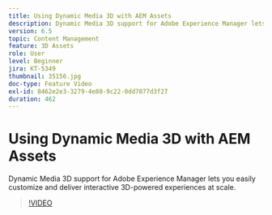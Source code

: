 ```yaml
---
title: Using Dynamic Media 3D with AEM Assets
description: Dynamic Media 3D support for Adobe Experience Manager lets you easily customize and deliver interactive 3D-powered experiences at scale
version: 6.5
topic: Content Management
feature: 3D Assets
role: User
level: Beginner
jira: KT-5349
thumbnail: 35156.jpg
doc-type: Feature Video
exl-id: 8462e2e3-3279-4e80-9c22-0dd7077d3f27
duration: 462
---
```

# Using Dynamic Media 3D with AEM Assets

Dynamic Media 3D support for Adobe Experience Manager lets you easily customize and deliver interactive 3D-powered experiences at scale.

>[!VIDEO](https://video.tv.adobe.com/v/35156?quality=12&learn=on)
